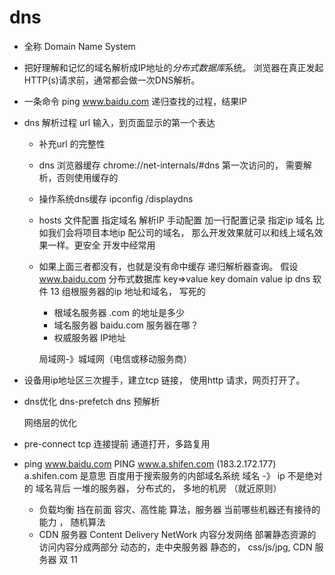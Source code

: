 # dns  

- 全称 Domain Name System
- 把好理解和记忆的域名解析成IP地址的*分布式数据库*系统。
    浏览器在真正发起HTTP(s)请求前，通常都会做一次DNS解析。
- 一条命令
    ping www.baidu.com  递归查找的过程，结果IP 

- dns 解析过程 
    url 输入，到页面显示的第一个表达
    - 补充url 的完整性
    - dns 浏览器缓存
        chrome://net-internals/#dns
        第一次访问的， 需要解析，否则使用缓存的
    - 操作系统dns缓存
        ipconfig /displaydns 
    - hosts 文件配置
        指定域名 解析IP 手动配置
        加一行配置记录 指定ip  域名
        比如我们会将项目本地ip 配公司的域名， 那么开发效果就可以和线上域名效果一样。更安全 
        开发中经常用 

    - 如果上面三者都没有，也就是没有命中缓存
        递归解析器查询。
        假设 www.baidu.com
        分布式数据库 key=>value  key domain value ip 
        dns 软件  13 组根服务器的ip 地址和域名， 
        写死的 

        - 根域名服务器 
            .com 的地址是多少
        - 域名服务器
            baidu.com 服务器在哪？
        - 权威服务器 
            IP地址 


        局域网-》城域网（电信或移动服务商）

- 设备用ip地址区三次握手，建立tcp 链接， 使用http 请求，网页打开了。

- dns优化
    dns-prefetch dns 预解析 
    <link type="dns-prefetch" href="//g.alicdn.com">
    网络层的优化

- pre-connect 
    tcp 连接提前 通道打开，多路复用
    <link data-n-head="ssr" rel="preconnect" href="//unpkg.byted-static.com/" crossorigin="anonymous">

- ping www.baidu.com
PING www.a.shifen.com (183.2.172.177)
    a.shifen.com 是意思 
    百度用于搜索服务的内部域名系统
    域名 -》 ip  不是绝对的 
    域名背后 一堆的服务器， 分布式的， 多地的机房 （就近原则）
    - 负载均衡
        挡在前面 
        容灾、高性能
        算法，服务器
        当前哪些机器还有接待的能力 ， 随机算法 
    - CDN 服务器
         Content Delivery NetWork
         内容分发网络
         部署静态资源的 
         访问内容分成两部分
         动态的，走中央服务器
         静态的， css/js/jpg, CDN 服务器 
            双 11


